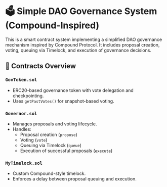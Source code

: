 # 🗳️ Simple DAO Governance System (Compound-Inspired)

This is a smart contract system implementing a simplified DAO governance mechanism inspired by Compound Protocol. It includes proposal creation, voting, queuing via Timelock, and execution of governance decisions.

## 📁 Contracts Overview

### `GovToken.sol`
- ERC20-based governance token with vote delegation and checkpointing.
- Uses `getPastVotes()` for snapshot-based voting.

### `Governor.sol`
- Manages proposals and voting lifecycle.
- Handles:
  - Proposal creation (`propose`)
  - Voting (`vote`)
  - Queuing via Timelock (`queue`)
  - Execution of successful proposals (`execute`)
  
### `MyTimelock.sol`
- Custom Compound-style timelock.
- Enforces a delay between proposal queuing and execution.

